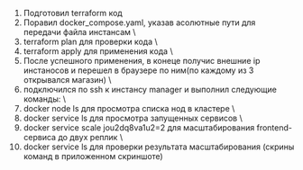 1) Подготовил terraform код 
2) Поравил docker_compose.yaml, указав асолютные пути для передачи файла инстансам \
3) terraform plan для проверки кода \
4) terraform apply для применения кода \
5) После успешного применения, в конеце получис внешние ip инстаносов и перешел в браузере по ним(по каждому из 3 открывался магазин) \
6) подключился по ssh к инстансу manager и выполнил следующие команды: \
7) docker node ls для просмотра списка нод в кластере \
8) docker service ls для просмотра запущенных сервисов \
9) docker service scale jou2dq8va1u2=2 для масштабирования frontend-сервиса до двух реплик \
10) docker service ls для проверки результата масштабирования (скрины команд в приложенном скриншоте)
